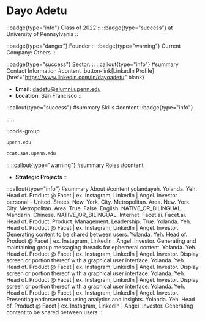 # Dayo Adetu
::badge{type="info"}
Class of 2022
::
::badge{type="success"}
 at University of Pennsylvania
::

::badge{type="danger"}
Founder
::
::badge{type="warning"}
Current Company: Others
::

::badge{type="success"}
Sector: 
::
::callout{type="info"}
#summary
Contact Information
#content
:button-link[LinkedIn Profile]{href="https://www.linkedin.com/in/dayoadetu" blank}
- **Email**: dadetu@alumni.upenn.edu
- **Location**: San Francisco
::

::callout{type="success"}
#summary
Skills
#content
::badge{type="info"}

::
::

::code-group
```bash [University of Pennsylvania]
upenn.edu
```
```bash [AMERICAN RESEARCH INSTITUTE IN TURKEY]
ccat.sas.upenn.edu
```
::
::callout{type="warning"}
#summary
Roles
#content
- **Strategic Projects**
::

::callout{type="info"}
#summary
About
#content
yolandayeh. Yolanda. Yeh. Head of. Product @ Facet | ex. Instagram, LinkedIn | Angel. Investor personal - United. States. New. York. City. Metropolitan. Area. New. York. City. Metropolitan. Area. True. False. English. NATIVE_OR_BILINGUAL. Mandarin. Chinese. NATIVE_OR_BILINGUAL. Internet. Facet.ai. Facet.ai. Head of. Product. Product. Management. Leadership. True. Yolanda. Yeh. Head of. Product @ Facet | ex. Instagram, LinkedIn | Angel. Investor. Generating content to be shared between users. Yolanda. Yeh. Head of. Product @ Facet | ex. Instagram, LinkedIn | Angel. Investor. Generating and maintaining group messaging threads for ephemeral content. Yolanda. Yeh. Head of. Product @ Facet | ex. Instagram, LinkedIn | Angel. Investor. Display screen or portion thereof with a graphical user interface. Yolanda. Yeh. Head of. Product @ Facet | ex. Instagram, LinkedIn | Angel. Investor. Display screen or portion thereof with a graphical user interface. Yolanda. Yeh. Head of. Product @ Facet | ex. Instagram, LinkedIn | Angel. Investor. Display screen or portion thereof with a graphical user interface. Yolanda. Yeh. Head of. Product @ Facet | ex. Instagram, LinkedIn | Angel. Investor. Presenting endorsements using analytics and insights. Yolanda. Yeh. Head of. Product @ Facet | ex. Instagram, LinkedIn | Angel. Investor. Generating content to be shared between users
::

